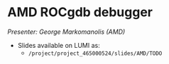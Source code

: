 # AMD ROCgdb debugger

*Presenter: George Markomanolis (AMD)*

-   Slides available on LUMI as:
    -   `/project/project_465000524/slides/AMD/TODO`
